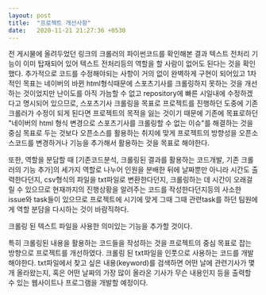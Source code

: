 ```yaml
---
layout: post
title:  "프로젝트 개선사항"
date:   2020-11-21 21:27:36 +0530
---
```

전 게시물에 올려두었던 링크의 크롤러의 파이썬코드를 확인해본 결과 텍스트 전처리 기능이 이미 탑재되어 있어 텍스트 전처리등의 역할을 할 사람이 없어도 된다는 것을 확인했다.
추가적으로 코드를 수정해야되는 사항이 거의 없이 완벽하게 구현이 되어있고 1차적인 목표는 네이버의 바뀐 html형식때문에 스포츠기사를 크롤링하지 못하는 것을 개선하는 것이었지만 난이도를 아직 가늠할 수 없고 repository에 빠른 시일내에 수정하겠다고 명시되어 있으므로, 스포츠기사 크롤링을 목표로 프로젝트를 진행하던 도중에 기존 크롤러가 수정이 되게 된다면 프로젝트의 목적을 잃는 것이기 때문에 기존에 목표로하던 "네이버의 html 형식 변경으로 스포츠기사를 크롤링할 수 없는 이슈"를 해결하는 것을 중심 목표로 두는 것보다 오픈소스를 활용하는 취지에 맞게 프로젝트의 방향성을 오픈소스코드를 변경하거나 기능을 추가해서 활용하는 것을 목표로 해야한다.

또한, 역할을 분담할 때 [기존코드분석, 크롤링된 결과를 활용하는 코드개발, 기존 크롤러의 기능 추가]의 세가지 역할로 나누어 인원을 분배한 뒤에 날짜뿐만 아니라 시간도 출력한다던지, csv형식의 파일을 txt파일로 변환한다던지, 크롤링하는 데 시간이 오래걸릴 수 있으므로 현재까지의 진행상황을 알려주는 코드를 작성한다던지등의 사소한 issue와 task들이 있으므로 프로젝트에 시기에 맞게 그때 그때 관련task를 하던 팀원에게 역할 분담을 다시하는 것이 바람직하다.

크롤링 된 텍스트 파일을 사용한 의미있는 기능을 추가할 것이다.

특히 크롤링된 내용을 활용하는 코드들을 작성하는 것을 프로젝트의 중심 목표로 잡는 방향으로 프로젝트를 개선하였다.
크롤링 된 txt파일을 인풋으로 사용하는 코드를 개발해야한다. txt파일에서 찾고 싶은 내용(keyword)를 검색하면 어떤 날에 관련기사가 몇 개 올라왔는지,
혹은 어떤 날짜의 가장 많이 올라온 기사가 무슨 내용인지 등을 출력할 수 있는 웹사이트나 프로그램을 개발할 예정이다.
